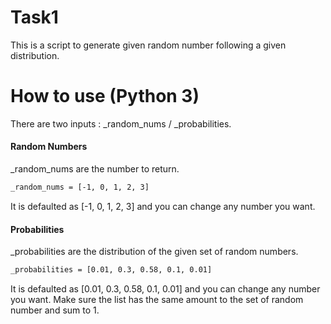 # Task1

This is a script to generate given random number following a given distribution.

# How to use (Python 3)
There are two inputs : _random_nums / _probabilities.

#### Random Numbers
_random_nums are the number to return.

```sh
_random_nums = [-1, 0, 1, 2, 3]
```
It is defaulted as [-1, 0, 1, 2, 3] and you can change any number you want.


#### Probabilities
_probabilities are the distribution of the given set of random numbers.

```sh
_probabilities = [0.01, 0.3, 0.58, 0.1, 0.01]
```
It is defaulted as [0.01, 0.3, 0.58, 0.1, 0.01] and you can change any number you want.
Make sure the list has the same amount to the set of random number and sum to 1.
